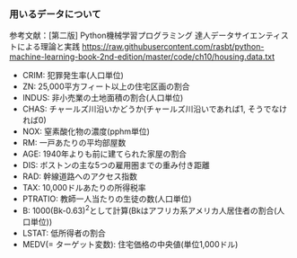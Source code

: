 ### 用いるデータについて
参考文献：[第二版] Python機械学習プログラミング
達人データサイエンティストによる理論と実践
https://raw.githubusercontent.com/rasbt/python-machine-learning-book-2nd-edition/master/code/ch10/housing.data.txt

- CRIM: 犯罪発生率(人口単位)
- ZN: 25,000平方フィート以上の住宅区画の割合
- INDUS: 非小売業の土地面積の割合(人口単位)
- CHAS: チャールズ川沿いかどうか(チャールズ川沿いであれば1, そうでなければ0)
- NOX: 窒素酸化物の濃度(pphm単位)
- RM: 一戸あたりの平均部屋数
- AGE: 1940年よりも前に建てられた家屋の割合
- DIS: ボストンの主な5つの雇用圏までの重み付き距離
- RAD: 幹線道路へのアクセス指数
- TAX: 10,000ドルあたりの所得税率
- PTRATIO: 教師一人当たりの生徒の数(人口単位)
- B: 1000(Bk-0.63)<sup>2</sup>として計算(Bkはアフリカ系アメリカ人居住者の割合(人口単位))
- LSTAT: 低所得者の割合
- MEDV(= ターゲット変数): 住宅価格の中央値(単位1,000ドル) 
